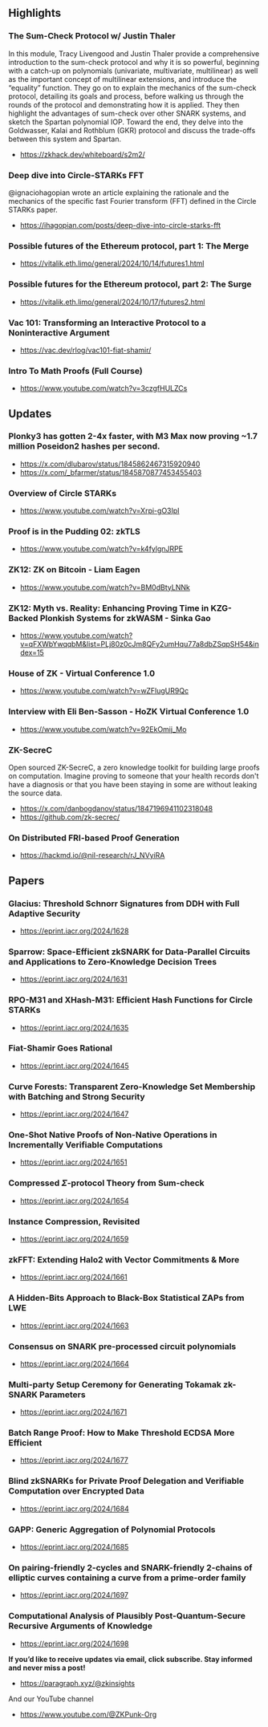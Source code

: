 ## Highlights
### The Sum-Check Protocol w/ Justin Thaler
In this module, Tracy Livengood and Justin Thaler provide a comprehensive introduction to the sum-check protocol and why it is so powerful, beginning with a catch-up on polynomials (univariate, multivariate, multilinear) as well as the important concept of multilinear extensions, and introduce the “equality” function. They go on to explain the mechanics of the sum-check protocol, detailing its goals and process, before walking us through the rounds of the protocol and demonstrating how it is applied. They then highlight the advantages of sum-check over other SNARK systems, and sketch the Spartan polynomial IOP. Toward the end, they delve into the Goldwasser, Kalai and Rothblum (GKR) protocol and discuss the trade-offs between this system and Spartan.
- <https://zkhack.dev/whiteboard/s2m2/>
### Deep dive into Circle-STARKs FFT
@ignaciohagopian wrote an article explaining the rationale and the mechanics of the specific fast Fourier transform (FFT) defined in the Circle STARKs paper.
- <https://ihagopian.com/posts/deep-dive-into-circle-starks-fft>
### Possible futures of the Ethereum protocol, part 1: The Merge
- <https://vitalik.eth.limo/general/2024/10/14/futures1.html>
### Possible futures for the Ethereum protocol, part 2: The Surge
- <https://vitalik.eth.limo/general/2024/10/17/futures2.html>
### Vac 101: Transforming an Interactive Protocol to a Noninteractive Argument
- <https://vac.dev/rlog/vac101-fiat-shamir/>
### Intro To Math Proofs (Full Course)
- <https://www.youtube.com/watch?v=3czgfHULZCs>


## Updates
### Plonky3 has gotten 2-4x faster, with M3 Max now proving ~1.7 million Poseidon2 hashes per second.
- <https://x.com/dlubarov/status/1845862467315920940>
- <https://x.com/_bfarmer/status/1845870877453455403>
### Overview of Circle STARKs
- <https://www.youtube.com/watch?v=Xrpi-gO3IpI>
### Proof is in the Pudding 02: zkTLS
- <https://www.youtube.com/watch?v=k4fylgnJRPE>
### ZK12: ZK on Bitcoin - Liam Eagen
- <https://www.youtube.com/watch?v=BM0dBtyLNNk>
### ZK12: Myth vs. Reality: Enhancing Proving Time in KZG-Backed Plonkish Systems for zkWASM - Sinka Gao
- <https://www.youtube.com/watch?v=qFXWbYwqqbM&list=PLj80z0cJm8QFy2umHqu77a8dbZSqpSH54&index=15>
### House of ZK - Virtual Conference 1.0
- <https://www.youtube.com/watch?v=wZFlugUR9Qc>
### Interview with Eli Ben-Sasson - HoZK Virtual Conference 1.0
- <https://www.youtube.com/watch?v=92EkOmij_Mo>
### ZK-SecreC
Open sourced ZK-SecreC, a zero knowledge toolkit for building large proofs on computation. Imagine proving to someone that your health records don't have a diagnosis or that you have been staying in some are without leaking the source data.
- <https://x.com/danbogdanov/status/1847196941102318048>
- <https://github.com/zk-secrec/>
### On Distributed FRI-based Proof Generation
- <https://hackmd.io/@nil-research/rJ_NVyiRA>


## Papers
### Glacius: Threshold Schnorr Signatures from DDH with Full Adaptive Security
- <https://eprint.iacr.org/2024/1628>
### Sparrow: Space-Efficient zkSNARK for Data-Parallel Circuits and Applications to Zero-Knowledge Decision Trees
- <https://eprint.iacr.org/2024/1631>
### RPO-M31 and XHash-M31: Efficient Hash Functions for Circle STARKs
- <https://eprint.iacr.org/2024/1635>
### Fiat-Shamir Goes Rational
- <https://eprint.iacr.org/2024/1645>
### Curve Forests: Transparent Zero-Knowledge Set Membership with Batching and Strong Security
- <https://eprint.iacr.org/2024/1647>
### One-Shot Native Proofs of Non-Native Operations in Incrementally Verifiable Computations
- <https://eprint.iacr.org/2024/1651>
### Compressed $\Sigma$-protocol Theory from Sum-check
- <https://eprint.iacr.org/2024/1654>
### Instance Compression, Revisited
- <https://eprint.iacr.org/2024/1659>
### zkFFT: Extending Halo2 with Vector Commitments & More
- <https://eprint.iacr.org/2024/1661>
### A Hidden-Bits Approach to Black-Box Statistical ZAPs from LWE
- <https://eprint.iacr.org/2024/1663>
### Consensus on SNARK pre-processed circuit polynomials
- <https://eprint.iacr.org/2024/1664>
### Multi-party Setup Ceremony for Generating Tokamak zk-SNARK Parameters
- <https://eprint.iacr.org/2024/1671>
### Batch Range Proof: How to Make Threshold ECDSA More Efficient
- <https://eprint.iacr.org/2024/1677>
### Blind zkSNARKs for Private Proof Delegation and Verifiable Computation over Encrypted Data
- <https://eprint.iacr.org/2024/1684>
### GAPP: Generic Aggregation of Polynomial Protocols
- <https://eprint.iacr.org/2024/1685>
### On pairing-friendly 2-cycles and SNARK-friendly 2-chains of elliptic curves containing a curve from a prime-order family
- <https://eprint.iacr.org/2024/1697>
### Computational Analysis of Plausibly Post-Quantum-Secure Recursive Arguments of Knowledge
- <https://eprint.iacr.org/2024/1698>


**If you’d like to receive updates via email, click subscribe. Stay informed and never miss a post!**

- <https://paragraph.xyz/@zkinsights>

And our YouTube channel
- <https://www.youtube.com/@ZKPunk-Org>
